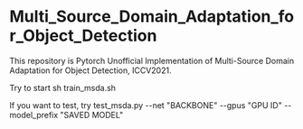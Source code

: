 # Multi_Source_Domain_Adaptation_for_Object_Detection
This repository is Pytorch Unofficial Implementation of Multi-Source Domain Adaptation for Object Detection, ICCV2021.

Try to start sh train_msda.sh

If you want to test, try test_msda.py --net "BACKBONE" --gpus "GPU ID" --model_prefix "SAVED MODEL"
